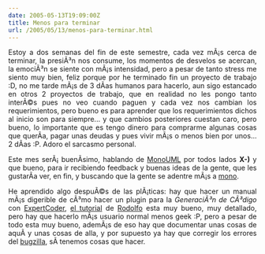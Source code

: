```yaml
---
date: 2005-05-13T19:09:00Z
title: Menos para terminar
url: /2005/05/13/menos-para-terminar.html
---
```


<div style="clear:both;"></div>
<p align="justify">Estoy a dos semanas del fin de este semestre, cada vez mÃ¡s cerca de terminar, la presiÃ³n nos consume, los momentos de desvelos se acercan, la emociÃ³n se siente con mÃ¡s intensidad, pero a pesar de tanto stress me siento muy bien, feliz porque por he terminado fin un proyecto de trabajo :D, no me tarde mÃ¡s de 3 dÃ­as humanos para hacerlo, aun sigo estancado en otros 2 proyectos de trabajo, que en realidad no les pongo tanto interÃ©s pues no veo cuando paguen y cada vez nos cambian los requerimientos, pero bueno es para aprender que los requerimientos dichos al inicio son para siempre... y que cambios posteriores cuestan caro, pero bueno, lo importante que es tengo dinero para comprarme algunas cosas que querÃ­a, pagar unas deudas y pues vivir mÃ¡s o menos bien por unos... 2 dÃ­as :P. Adoro el sarcasmo personal.</p>
<p align="justify">Este mes serÃ¡ buenÃ­simo, hablando de <a href="http://www.monouml.org">MonoUML</a> por todos lados <span style="font-weight:bold;">X-)</span> y que bueno, para ir recibiendo feedback y buenas ideas de la gente, que les gustarÃ­a ver, en fin, y buscando que la gente se adentre mÃ¡s a <a href="http://www.mono-project.com">mono</a>.</p>
<p align="justify">He aprendido algo despuÃ©s de las plÃ¡ticas: hay que hacer un manual mÃ¡s digerible de cÃ³mo hacer un plugin para la <span style="font-style:italic;">GeneraciÃ³n de CÃ³digo</span> con <a href="http://expertcoder.sf.net">ExpertCoder</a>, <a href="http://expertcoder.sourceforge.net/tutorial/es/index.html">el tutorial</a> de <a href="http://rodolfocampero.blogspot.com">Rodolfo</a> esta muy bueno, muy detallado, pero hay que hacerlo mÃ¡s usuario normal menos geek :P, pero a pesar de todo esta muy bueno, ademÃ¡s de eso hay que documentar unas cosas de aquÃ­ y unas cosas de alla, y por supuesto ya hay que corregir los errores del <a href="http://bugzilla.monouml.org">bugzilla</a>, sÃ­ tenemos cosas que hacer.</p>
<div style="clear:both; padding-bottom: 0.25em;"></div>
